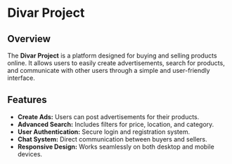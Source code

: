 # Divar Project

## Overview
The **Divar Project** is a platform designed for buying and selling products online. It allows users to easily create advertisements, search for products, and communicate with other users through a simple and user-friendly interface.

## Features
- **Create Ads:** Users can post advertisements for their products.
- **Advanced Search:** Includes filters for price, location, and category.
- **User Authentication:** Secure login and registration system.
- **Chat System:** Direct communication between buyers and sellers.
- **Responsive Design:** Works seamlessly on both desktop and mobile devices.

